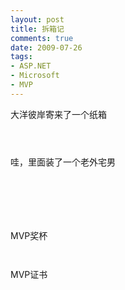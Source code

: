 ```yaml
---
layout: post
title: 拆箱记
comments: true
date: 2009-07-26
tags:
- ASP.NET
- Microsoft
- MVP
---
```


<p>大洋彼岸寄来了一个纸箱</p>
<p><img src="http://huobazi.aspxboy.com/images/hbz_images/mvp/1.jpg" alt=""></p>
<p><!--more--></p>
<p><img src="http://huobazi.aspxboy.com/images/hbz_images/mvp/2.jpg" alt=""></p>
<p><img src="http://huobazi.aspxboy.com/images/hbz_images/mvp/3.jpg" alt=""></p>
<p>哇，里面装了一个老外宅男</p>
<p><img src="http://huobazi.aspxboy.com/images/hbz_images/mvp/4.jpg" alt=""></p>
<p><img src="http://huobazi.aspxboy.com/images/hbz_images/mvp/5.jpg" alt=""></p>
<p><img src="http://huobazi.aspxboy.com/images/hbz_images/mvp/6.jpg" alt=""></p>
<p><img src="http://huobazi.aspxboy.com/images/hbz_images/mvp/7.jpg" alt=""></p>
<p><img src="http://huobazi.aspxboy.com/images/hbz_images/mvp/8.jpg" alt=""></p>
<p><img src="http://huobazi.aspxboy.com/images/hbz_images/mvp/9.jpg" alt=""></p>
<p>MVP奖杯</p>
<p><img src="http://huobazi.aspxboy.com/images/hbz_images/mvp/10.jpg" alt=""></p>
<p><img src="http://huobazi.aspxboy.com/images/hbz_images/mvp/11.jpg" alt=""></p>
<p>MVP证书</p>
<p><img src="http://huobazi.aspxboy.com/images/hbz_images/mvp/12.jpg" alt=""></p>				
